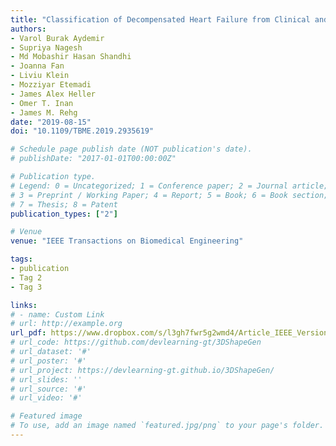 ```yaml
---
title: "Classification of Decompensated Heart Failure from Clinical and Home Ballistocardiography"
authors:
- Varol Burak Aydemir
- Supriya Nagesh
- Md Mobashir Hasan Shandhi
- Joanna Fan
- Liviu Klein
- Mozziyar Etemadi
- James Alex Heller
- Omer T. Inan
- James M. Rehg
date: "2019-08-15"
doi: "10.1109/TBME.2019.2935619"

# Schedule page publish date (NOT publication's date).
# publishDate: "2017-01-01T00:00:00Z"

# Publication type.
# Legend: 0 = Uncategorized; 1 = Conference paper; 2 = Journal article;
# 3 = Preprint / Working Paper; 4 = Report; 5 = Book; 6 = Book section;
# 7 = Thesis; 8 = Patent
publication_types: ["2"]

# Venue
venue: "IEEE Transactions on Biomedical Engineering"

tags:
- publication
- Tag 2
- Tag 3

links:
# - name: Custom Link
# url: http://example.org
url_pdf: https://www.dropbox.com/s/l3gh7fwr5g2wmd4/Article_IEEE_Version_Varol_Burak_Aydemir.pdf?dl=0
# url_code: https://github.com/devlearning-gt/3DShapeGen
# url_dataset: '#'
# url_poster: '#'
# url_project: https://devlearning-gt.github.io/3DShapeGen/
# url_slides: ''
# url_source: '#'
# url_video: '#'

# Featured image
# To use, add an image named `featured.jpg/png` to your page's folder. 
---
```

